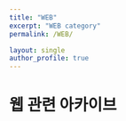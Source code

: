```yaml
---
title: "WEB"
excerpt: "WEB category"
permalink: /WEB/

layout: single
author_profile: true 
---
```


# 웹 관련 아카이브

